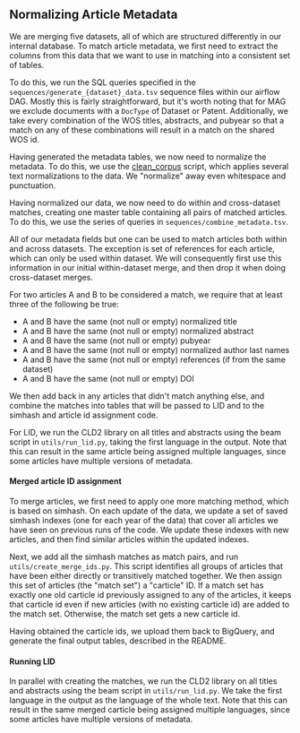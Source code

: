 ## Normalizing Article Metadata 

We are merging five datasets, all of which are structured differently in our internal database. To
match article metadata, we first need to extract the columns from this data that we want to use
in matching into a consistent set of tables.

To do this, we run the SQL queries specified in the `sequences/generate_{dataset}_data.tsv` sequence files
within our airflow DAG. Mostly this is fairly straightforward, but it's worth noting that for MAG we exclude
documents with a `DocType` of Dataset or Patent. Additionally, we take every combination of the WOS
titles, abstracts, and pubyear so that a match on any of these combinations will result in a match on
the shared WOS id.

Having generated the metadata tables, we now need to normalize the metadata. To do this, we use 
the [clean_corpus](../utils/clean_corpus.py) script, which applies several text normalizations to the
data. We "normalize" away even whitespace and punctuation.

Having normalized our data, we now need to do within and cross-dataset matches, creating one master table
containing all pairs of matched articles. To do this, we use the series of queries in 
`sequences/combine_metadata.tsv`.

All of our metadata fields but one can be used to match articles both within and across datasets. The
exception is set of references for each article, which can only be used within dataset. We will
consequently first use this information in our initial within-dataset merge, and then drop it when 
doing cross-dataset merges.

For two articles A and B to be considered a match, we require that at least three of the following be true:

- A and B have the same (not null or empty) normalized title
- A and B have the same (not null or empty) normalized abstract
- A and B have the same (not null or empty) pubyear
- A and B have the same (not null or empty) normalized author last names
- A and B have the same (not null or empty) references (if from the same dataset)
- A and B have the same (not null or empty) DOI

We then add back in any articles that didn't match anything else, and combine the matches into tables that
will be passed to LID and to the simhash and article id assignment code.

For LID, we run the CLD2 library on all titles and abstracts using the beam script in `utils/run_lid.py`, taking
the first language in the output. Note that this can result in the same article being assigned multiple 
languages, since some articles have multiple versions of metadata.

#### Merged article ID assignment

To merge articles, we first need to apply one more matching method, which is based on simhash. On each update
of the data, we update a set of saved simhash indexes (one for each year of the data) that cover all articles 
we have seen on previous runs of the code. We update these indexes with new articles, and then find similar 
articles within the updated indexes. 

Next, we add all the simhash matches as match pairs, and run `utils/create_merge_ids.py`. This script identifies
all groups of articles that have been either directly or transitively matched together. We then assign this set
of articles (the "match set") a "carticle" ID. If a match set has exactly one old carticle id previously assigned 
to any of the articles, it keeps that carticle id even if new articles (with no existing carticle id) are added
to the match set. Otherwise, the match set gets a new carticle id.

Having obtained the carticle ids, we upload them back to BigQuery, and generate the final output tables, 
described in the README.

#### Running LID

In parallel with creating the matches, we run the CLD2 library on all titles and abstracts using the beam 
script in `utils/run_lid.py`. We take the first language in the output as the language of the whole text. 
Note that this can result in the same merged carticle being assigned multiple languages, since some articles 
have multiple versions of metadata.